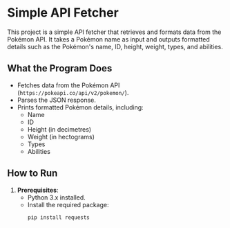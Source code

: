 # Simple API Fetcher

This project is a simple API fetcher that retrieves and formats data from the Pokémon API. It takes a Pokémon name as input and outputs formatted details such as the Pokémon's name, ID, height, weight, types, and abilities.

## What the Program Does
- Fetches data from the Pokémon API (`https://pokeapi.co/api/v2/pokemon/`).
- Parses the JSON response.
- Prints formatted Pokémon details, including:
  - Name
  - ID
  - Height (in decimetres)
  - Weight (in hectograms)
  - Types
  - Abilities

## How to Run
1. **Prerequisites**:
   - Python 3.x installed.
   - Install the required package:
     ```bash
     pip install requests